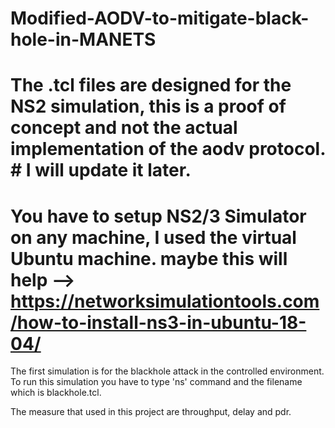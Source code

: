 # Modified-AODV-to-mitigate-black-hole-in-MANETS
# The .tcl files are designed for the NS2 simulation, this is a proof of concept and not the actual implementation of the aodv protocol. # I will update it later. 

# You have to setup NS2/3 Simulator on any machine, I used the virtual Ubuntu machine. maybe this will help --> https://networksimulationtools.com/how-to-install-ns3-in-ubuntu-18-04/
The first simulation is for the blackhole attack in the controlled environment. To run this simulation you have to type 'ns' command and the filename which is blackhole.tcl. 

The measure that used in this project are throughput, delay and pdr. 

